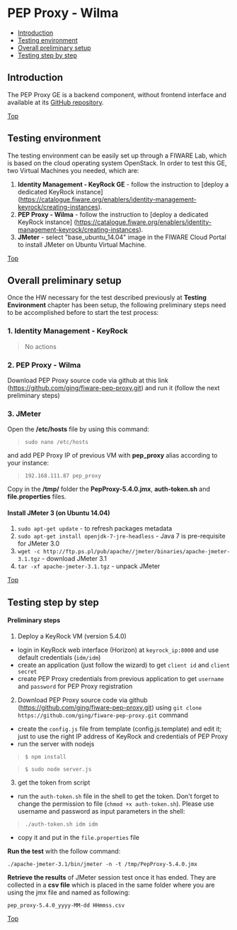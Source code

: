 # PEP Proxy - Wilma #

* [Introduction](#introduction)
* [Testing environment](#testing-environment)
* [Overall preliminary setup](#overall-preliminary-setup)
* [Testing step by step](#testing-step-by-step)


## Introduction ##

The PEP Proxy GE is a backend component, without frontend interface and available at its [GitHub repository](https://github.com/ging/fiware-pep-proxy). 

[Top](#pep-proxy---wilma)

## Testing environment ##

The testing environment can be easily set up through a FIWARE Lab, which is based on the cloud operating system OpenStack. 
In order to test this GE, two Virtual Machines you needed, which are: 

1. **Identity Management - KeyRock GE** - follow the instruction to [deploy a dedicated KeyRock instance] (https://catalogue.fiware.org/enablers/identity-management-keyrock/creating-instances). 
2. **PEP Proxy - Wilma** - follow the instruction to [deploy a dedicated KeyRock instance] (https://catalogue.fiware.org/enablers/identity-management-keyrock/creating-instances).
2. **JMeter** - select "base_ubuntu_14.04" image in the FIWARE Cloud Portal to install JMeter on Ubuntu Virtual Machine.

[Top](#pep-proxy---wilma)

## Overall preliminary setup ##

Once the HW necessary for the test described previously at **Testing Environment** chapter has been setup, the following preliminary steps need to be accomplished before to start the test process:

### 1. Identity Management - KeyRock ###

> No actions

### 2. PEP Proxy - Wilma ###

Download PEP Proxy source code via github at this link (https://github.com/ging/fiware-pep-proxy.git) and run it (follow the next preliminary steps)


### 3. JMeter ###

Open the **/etc/hosts** file by using this command:

> `sudo nano /etc/hosts` 

and add PEP Proxy IP of previous VM with **pep_proxy** alias according to your instance: 

> `192.168.111.87 pep_proxy`


Copy in the **/tmp/** folder the **PepProxy-5.4.0.jmx**, **auth-token.sh** and **file.properties** files.


#### Install JMeter 3 (on Ubuntu 14.04) ####

1. `sudo apt-get update` - to refresh packages metadata
2. `sudo apt-get install openjdk-7-jre-headless` - Java 7 is pre-requisite for JMeter 3.0
3. `wget -c http://ftp.ps.pl/pub/apache//jmeter/binaries/apache-jmeter-3.1.tgz` - download JMeter 3.1
4. `tar -xf apache-jmeter-3.1.tgz` - unpack JMeter

[Top](#pep-proxy---wilma)

## Testing step by step ##

#### Preliminary steps ####
1. Deploy a KeyRock VM (version 5.4.0)
* login in KeyRock web interface (Horizon) at `keyrock_ip:8000` and use default credentials (`idm/idm`) 
* create an application (just follow the wizard) to get `client id` and `client secret`
* create PEP Proxy credentials from previous application to get `username` and `password` for PEP Proxy registration
2. Download PEP Proxy source code via github (https://github.com/ging/fiware-pep-proxy.git) using `git clone https://github.com/ging/fiware-pep-proxy.git` command
* create the `config.js` file from template (config.js.template) and edit it; just to use the right IP address of KeyRock and credentials of PEP Proxy
* run the server with nodejs
> `$ npm install`

> `$ sudo node server.js`

3. get the token from script
* run the `auth-token.sh` file in the shell to get the token. Don't forget to change the permission to file (`chmod +x auth-token.sh`). Please use username and password as input parameters in the shell: 
> `./auth-token.sh idm idm`
* copy it and put in the `file.properties` file 

**Run the test** with the follow command: 

`./apache-jmeter-3.1/bin/jmeter -n -t /tmp/PepProxy-5.4.0.jmx`

**Retrieve the results** of JMeter session test once it has ended. They are collected in a **csv file** which is placed in the same folder where you are using the jmx file and named as following: 

`pep_proxy-5.4.0_yyyy-MM-dd HHmmss.csv`

[Top](#pep-proxy---wilma)